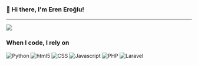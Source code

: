 ### 👋 Hi there, I'm Eren Eroğlu!

---

![](https://komarev.com/ghpvc/?username=elsurnite&color=red)

<h3>When I code, I rely on</h3>
<p>
  <img alt="Python" src="https://img.shields.io/badge/-Python-7953b3?style=flat-square&logo=Python&logoColor=white" />
  <img alt="html5" src="https://img.shields.io/badge/-HTML5-E34F26?style=flat-square&logo=html5&logoColor=white" />
  <img alt="CSS" src="https://img.shields.io/badge/-CSS-1572B6?style=flat-square&logo=CSS3&logoColor=white" />
  <img alt="Javascript" src="https://img.shields.io/badge/-javascript-f7df1c?style=flat-square&logo=javascript&logoColor=black" />
  <img alt="PHP" src="https://img.shields.io/badge/-PHP-7953b3?style=flat-square&logo=PHP&logoColor=white" />
  <img alt="Laravel" src="https://img.shields.io/badge/-Laravel-2e2e2e?style=flat-square&logo=LARAVEL&logoColor=white" />
</p>
